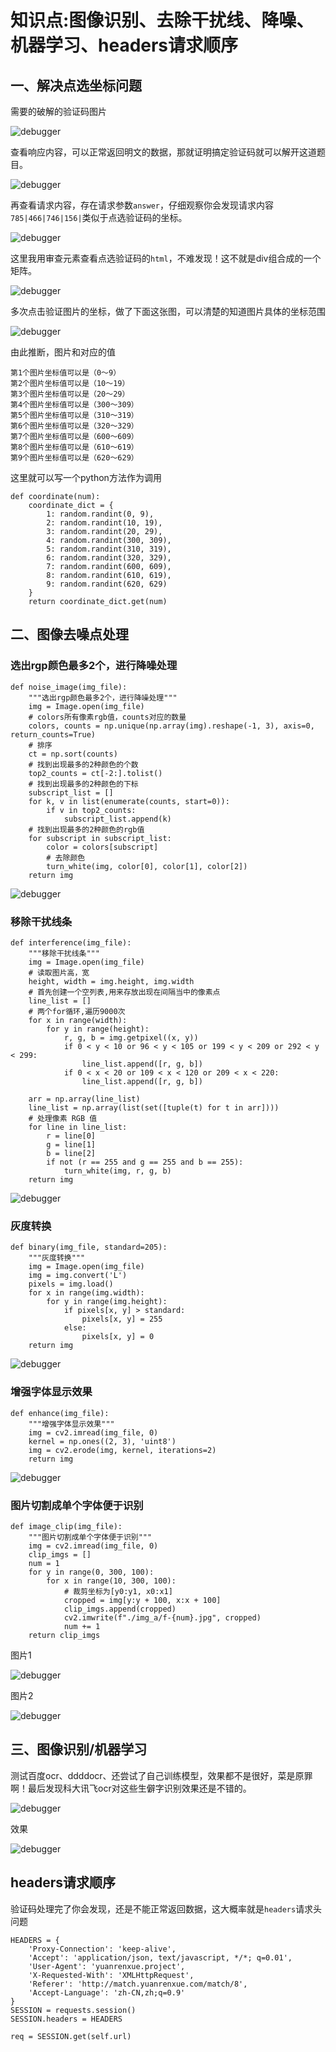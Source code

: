 # 知识点:图像识别、去除干扰线、降噪、机器学习、headers请求顺序

## 一、解决点选坐标问题

需要的破解的验证码图片

![debugger](./img/2.png)

查看响应内容，可以正常返回明文的数据，那就证明搞定验证码就可以解开这道题目。

![debugger](./img/4.png)

再查看请求内容，存在请求参数`answer`，仔细观察你会发现请求内容`785|466|746|156|`类似于点选验证码的坐标。

![debugger](./img/5.png)

这里我用审查元素查看点选验证码的`html`，不难发现！这不就是div组合成的一个矩阵。

![debugger](./img/1.png)

多次点击验证图片的坐标，做了下面这张图，可以清楚的知道图片具体的坐标范围

![debugger](./img/3.png)

由此推断，图片和对应的值

    第1个图片坐标值可以是（0～9）
    第2个图片坐标值可以是（10～19）
    第3个图片坐标值可以是（20～29）
    第4个图片坐标值可以是（300～309）
    第5个图片坐标值可以是（310～319）
    第6个图片坐标值可以是（320～329）
    第7个图片坐标值可以是（600～609）
    第8个图片坐标值可以是（610～619）
    第9个图片坐标值可以是（620～629）

这里就可以写一个python方法作为调用

    def coordinate(num):
        coordinate_dict = {
            1: random.randint(0, 9),
            2: random.randint(10, 19),
            3: random.randint(20, 29),
            4: random.randint(300, 309),
            5: random.randint(310, 319),
            6: random.randint(320, 329),
            7: random.randint(600, 609),
            8: random.randint(610, 619),
            9: random.randint(620, 629)
        }
        return coordinate_dict.get(num)

## 二、图像去噪点处理

### 选出rgp颜色最多2个，进行降噪处理

    def noise_image(img_file):
        """选出rgp颜色最多2个，进行降噪处理"""
        img = Image.open(img_file)
        # colors所有像素rgb值，counts对应的数量
        colors, counts = np.unique(np.array(img).reshape(-1, 3), axis=0, return_counts=True)
        # 排序
        ct = np.sort(counts)
        # 找到出现最多的2种颜色的个数
        top2_counts = ct[-2:].tolist()
        # 找到出现最多的2种颜色的下标
        subscript_list = []
        for k, v in list(enumerate(counts, start=0)):
            if v in top2_counts:
                subscript_list.append(k)
        # 找到出现最多的2种颜色的rgb值
        for subscript in subscript_list:
            color = colors[subscript]
            # 去除颜色
            turn_white(img, color[0], color[1], color[2])
        return img

![debugger](./img/a-test.png)

### 移除干扰线条

    def interference(img_file):
        """移除干扰线条"""
        img = Image.open(img_file)
        # 读取图片高，宽
        height, width = img.height, img.width
        # 首先创建一个空列表,用来存放出现在间隔当中的像素点
        line_list = []
        # 两个for循环,遍历9000次
        for x in range(width):
            for y in range(height):
                r, g, b = img.getpixel((x, y))
                if 0 < y < 10 or 96 < y < 105 or 199 < y < 209 or 292 < y < 299:
                    line_list.append([r, g, b])
                if 0 < x < 20 or 109 < x < 120 or 209 < x < 220:
                    line_list.append([r, g, b])
    
        arr = np.array(line_list)
        line_list = np.array(list(set([tuple(t) for t in arr])))
        # 处理像素 RGB 值
        for line in line_list:
            r = line[0]
            g = line[1]
            b = line[2]
            if not (r == 255 and g == 255 and b == 255):
                turn_white(img, r, g, b)
        return img

![debugger](./img/b-test.png)

### 灰度转换

    def binary(img_file, standard=205):
        """灰度转换"""
        img = Image.open(img_file)
        img = img.convert('L')
        pixels = img.load()
        for x in range(img.width):
            for y in range(img.height):
                if pixels[x, y] > standard:
                    pixels[x, y] = 255
                else:
                    pixels[x, y] = 0
        return img

![debugger](./img/c-test.png)

### 增强字体显示效果

    def enhance(img_file):
        """增强字体显示效果"""
        img = cv2.imread(img_file, 0)
        kernel = np.ones((2, 3), 'uint8')
        img = cv2.erode(img, kernel, iterations=2)
        return img

![debugger](./img/d-test.png)

### 图片切割成单个字体便于识别

    def image_clip(img_file):
        """图片切割成单个字体便于识别"""
        img = cv2.imread(img_file, 0)
        clip_imgs = []
        num = 1
        for y in range(0, 300, 100):
            for x in range(10, 300, 100):
                # 裁剪坐标为[y0:y1, x0:x1]
                cropped = img[y:y + 100, x:x + 100]
                clip_imgs.append(cropped)
                cv2.imwrite(f"./img_a/f-{num}.jpg", cropped)
                num += 1
        return clip_imgs

图片1

![debugger](./img/f-1.jpg)

图片2

![debugger](./img/f-2.jpg)

## 三、图像识别/机器学习

测试百度ocr、ddddocr、还尝试了自己训练模型，效果都不是很好，菜是原罪啊！最后发现科大讯飞ocr对这些生僻字识别效果还是不错的。

![debugger](./img/6.png)

效果

![debugger](./img/7.png)

## headers请求顺序

验证码处理完了你会发现，还是不能正常返回数据，这大概率就是`headers`请求头问题

    HEADERS = {
        'Proxy-Connection': 'keep-alive',
        'Accept': 'application/json, text/javascript, */*; q=0.01',
        'User-Agent': 'yuanrenxue.project',
        'X-Requested-With': 'XMLHttpRequest',
        'Referer': 'http://match.yuanrenxue.com/match/8',
        'Accept-Language': 'zh-CN,zh;q=0.9'
    }
    SESSION = requests.session()
    SESSION.headers = HEADERS

    req = SESSION.get(self.url)
